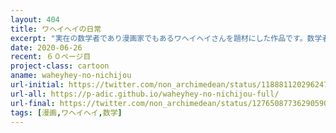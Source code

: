 ```yaml
---
layout: 404
title: ワヘイヘイの日常
excerpt: "実在の数学者であり漫画家でもあるワヘイヘイさんを題材にした作品です。数学者の日常を描きました。"
date: 2020-06-26
recent: ６０ページ目
project-class: cartoon
aname: waheyhey-no-nichijou
url-initial: https://twitter.com/non_archimedean/status/1188811202962477056
url-all: https://p-adic.github.io/waheyhey-no-nichijou-full/
url-final: https://twitter.com/non_archimedean/status/1276508773629059077
tags: [漫画,ワヘイヘイ,数学]
---
```

